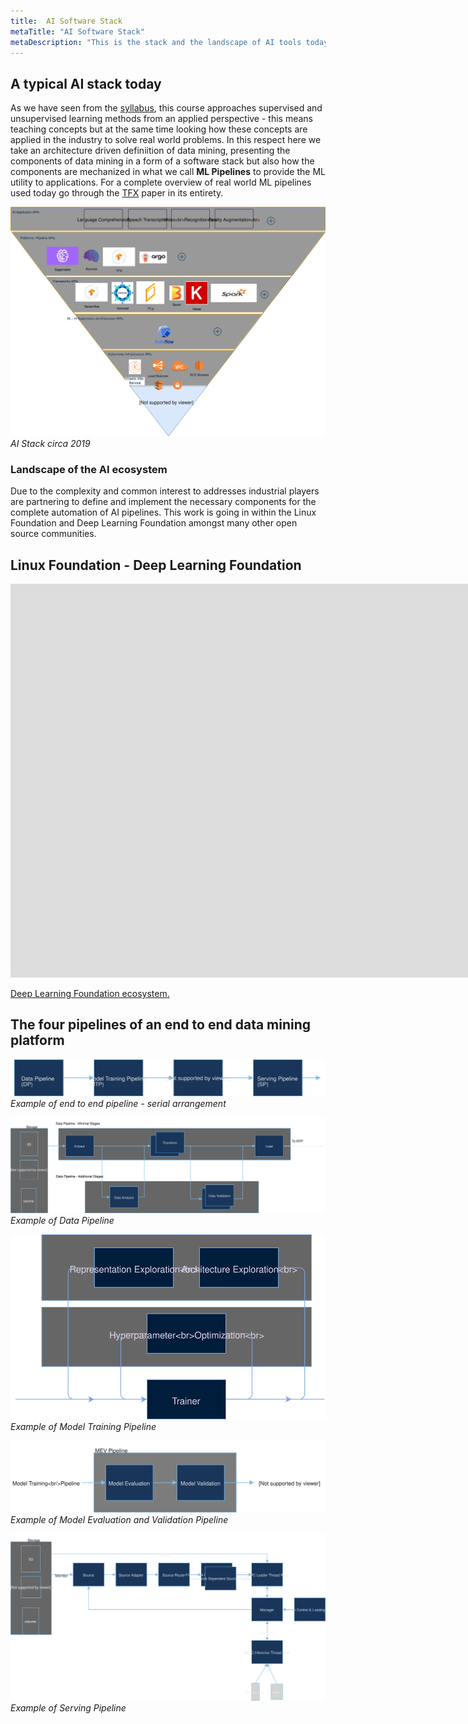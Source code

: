 ```yaml
---
title:  AI Software Stack
metaTitle: "AI Software Stack"
metaDescription: "This is the stack and the landscape of AI tools today"
---
```



## A typical AI stack today

As we have seen from the [syllabus](docs/syllabus), this course approaches supervised and unsupervised learning methods from an applied perspective - this means teaching concepts but at the same time looking how these concepts are applied in the industry to solve real world problems. In this respect here we take an architecture driven definiition of data mining, presenting the components of data mining in a form of a software stack but also how the components are mechanized in what we call **ML Pipelines** to provide the ML utility to applications. For a complete overview of real world ML pipelines used today go through the [TFX](http://stevenwhang.com/tfx_paper.pdf) paper in its entirety.

![AI stack](images/ai-stack.svg)*AI Stack circa 2019*

### Landscape of the AI ecosystem
Due to the complexity and common interest to addresses industrial players are partnering to define and implement the necessary components for the complete automation of AI pipelines.  This work is going in within the Linux Foundation and Deep Learning Foundation amongst many other open source communities.

<section class="bg-apple">
              <div class="wrap">
                  <h2>Linux Foundation - Deep Learning Foundation</h2>
          <iframe width="2120" height="630" src="https://landscape.lfdl.io/format=landscape&fullscreen=yes" frameborder="0" allowfullscreen></iframe>
          </div>
</section>

[Deep Learning Foundation ecosystem.](https://landscape.lfai.foundation/fullscreen=yes)
 

## The four pipelines of an end to end data mining platform

![E2E ML Pipeline](images/acumos-E2E.svg)
*Example of end to end pipeline - serial arrangement*

![Data Pipeline](images/acumos-DP1.svg)
*Example of Data Pipeline*

![Model Training Pipeline](images/acumos-MTP.svg)
*Example of Model Training Pipeline*

![Model Evaluation and Validation Pipeline](images/acumos-MEVP.svg)
*Example of Model Evaluation and Validation Pipeline*

![Serving Pipeline](images/acumos-SP.svg)
*Example of Serving Pipeline*

